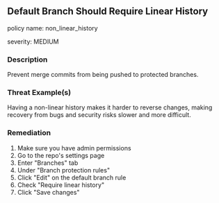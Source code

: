 
## Default Branch Should Require Linear History
policy name: non_linear_history

severity: MEDIUM

### Description
Prevent merge commits from being pushed to protected branches.

### Threat Example(s)
Having a non-linear history makes it harder to reverse changes, making recovery from bugs and security risks slower and more difficult.



### Remediation
1. Make sure you have admin permissions
2. Go to the repo's settings page
3. Enter "Branches" tab
4. Under "Branch protection rules"
5. Click "Edit" on the default branch rule
6. Check "Require linear history"
7. Click "Save changes"



